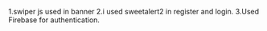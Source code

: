 <!-- Used -->

1.swiper js used in banner
2.i used sweetalert2 in register and login.
3.Used Firebase for authentication.